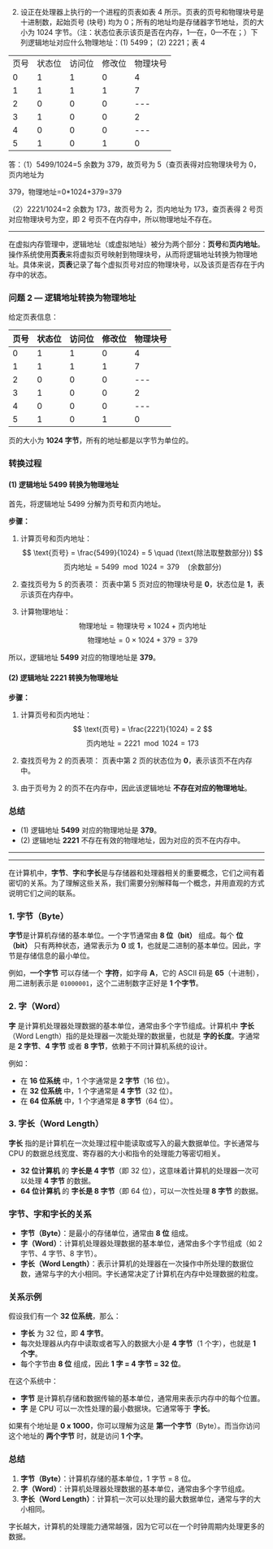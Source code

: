 2. 设正在处理器上执行的一个进程的页表如表 4 所示。页表的页号和物理块号是十进制数，起始页号 (块号) 均为 0；所有的地址均是存储器字节地址，页的大小为 1024 字节。（注：状态位表示该页是否在内存，1—在，0—不在；）下列逻辑地址对应什么物理地址：(1) 5499； (2) 2221；表 4

|     |     |     |     |      |
| --- | --- | --- | --- | ---- |
| 页号  | 状态位 | 访问位 | 修改位 | 物理块号 |
| 0   | 1   | 1   | 0   | 4    |
| 1   | 1   | 1   | 1   | 7    |
| 2   | 0   | 0   | 0   | ---  |
| 3   | 1   | 0   | 0   | 2    |
| 4   | 0   | 0   | 0   | ---  |
| 5   | 1   | 0   | 1   | 0    |

答：（1）5499/1024=5 余数为 379，故页号为 5（查页表得对应物理块号为 0，页内地址为

379，物理地址=0*1024+379=379 

（2）2221/1024=2 余数为 173，故页号为 2，页内地址为 173，查页表得 2 号页对应物理块号为空，即 2 号页不在内存中，所以物理地址不存在。

---

在虚拟内存管理中，逻辑地址（或虚拟地址）被分为两个部分：**页号**和**页内地址**。操作系统使用**页表**来将虚拟页号映射到物理块号，从而将逻辑地址转换为物理地址。具体来说，**页表**记录了每个虚拟页号对应的物理块号，以及该页是否存在于内存中的状态。

### 问题 2 — 逻辑地址转换为物理地址

给定页表信息：

| 页号 | 状态位 | 访问位 | 修改位 | 物理块号 |
|------|--------|--------|--------|----------|
| 0    | 1      | 1      | 0      | 4        |
| 1    | 1      | 1      | 1      | 7        |
| 2    | 0      | 0      | 0      | ---      |
| 3    | 1      | 0      | 0      | 2        |
| 4    | 0      | 0      | 0      | ---      |
| 5    | 1      | 0      | 1      | 0        |

页的大小为 **1024 字节**，所有的地址都是以字节为单位的。

### 转换过程

#### (1) 逻辑地址 5499 转换为物理地址

首先，将逻辑地址 5499 分解为页号和页内地址。

**步骤：**
1. 计算页号和页内地址：
   $$
   \text{页号} = \frac{5499}{1024} = 5 \quad (\text{除法取整数部分})
   $$
   $$
   \text{页内地址} = 5499 \mod 1024 = 379 \quad (\text{余数部分})
   $$

2. 查找页号为 5 的页表项：
   页表中第 5 页对应的物理块号是 **0**，状态位是 **1**，表示该页在内存中。

3. 计算物理地址：
   $$
   \text{物理地址} = \text{物理块号} \times 1024 + \text{页内地址}
   $$
   $$
   \text{物理地址} = 0 \times 1024 + 379 = 379
   $$

所以，逻辑地址 **5499** 对应的物理地址是 **379**。

#### (2) 逻辑地址 2221 转换为物理地址

**步骤：**
1. 计算页号和页内地址：
   $$
   \text{页号} = \frac{2221}{1024} = 2
   $$
   $$
   \text{页内地址} = 2221 \mod 1024 = 173
   $$

2. 查找页号为 2 的页表项：
   页表中第 2 页的状态位为 **0**，表示该页不在内存中。

3. 由于页号为 2 的页不在内存中，因此该逻辑地址 **不存在对应的物理地址**。

### 总结
- (1) 逻辑地址 **5499** 对应的物理地址是 **379**。
- (2) 逻辑地址 **2221** 不存在有效的物理地址，因为对应的页不在内存中。

---

---

在计算机中，**字节**、**字**和**字长**是与存储器和处理器相关的重要概念，它们之间有着密切的关系。为了理解这些关系，我们需要分别解释每一个概念，并用直观的方式说明它们之间的联系。

### 1. 字节（Byte）

**字节**是计算机存储的基本单位。一个字节通常由 **8 位（bit）** 组成。每个 **位（bit）** 只有两种状态，通常表示为 **0** 或 **1**，也就是二进制的基本单位。因此，字节是存储信息的最小单位。

例如，**一个字节** 可以存储一个 **字符**，如字母 **A**，它的 ASCII 码是 **65**（十进制），用二进制表示是 `01000001`，这个二进制数字正好是 **1 个字节**。

### 2. 字（Word）

**字** 是计算机处理器处理数据的基本单位，通常由多个字节组成。计算机中 **字长**（Word Length）指的是处理器一次能处理的数据量，也就是 **字的长度**。字通常是 **2 字节**、**4 字节** 或者 **8 字节**，依赖于不同计算机系统的设计。

例如：
- 在 **16 位系统** 中，1 个字通常是 **2 字节**（16 位）。
- 在 **32 位系统** 中，1 个字通常是 **4 字节**（32 位）。
- 在 **64 位系统** 中，1 个字通常是 **8 字节**（64 位）。

### 3. 字长（Word Length）

**字长** 指的是计算机在一次处理过程中能读取或写入的最大数据单位。字长通常与 CPU 的数据总线宽度、寄存器的大小和指令的处理能力等密切相关。

- **32 位计算机** 的 **字长是 4 字节**（即 32 位），这意味着计算机的处理器一次可以处理 **4 字节** 的数据。
- **64 位计算机** 的 **字长是 8 字节**（即 64 位），可以一次性处理 **8 字节** 的数据。

### 字节、字和字长的关系

- **字节（Byte）**：是最小的存储单位，通常由 **8 位** 组成。
- **字（Word）**：计算机处理器处理数据的基本单位，通常由多个字节组成（如 2 字节、4 字节、8 字节）。
- **字长（Word Length）**：表示计算机的处理器在一次操作中所处理的数据位数，通常与字的大小相同。字长通常决定了计算机在内存中处理数据的粒度。

### 关系示例

假设我们有一个 **32 位系统**，那么：
- **字长** 为 32 位，即 **4 字节**。
- 每次处理器从内存中读取或者写入的数据大小是 **4 字节**（1 个字），也就是 **1 个字**。
- 每个字节由 **8 位** 组成，因此 **1 字 = 4 字节 = 32 位**。

在这个系统中：
- **字节** 是计算机存储和数据传输的基本单位，通常用来表示内存中的每个位置。
- **字** 是 CPU 可以一次性处理的最小数据块。它通常等于 **字长**。
  
如果有个地址是 **0 x 1000**，你可以理解为这是 **第一个字节**（Byte）。而当你访问这个地址的 **两个字节** 时，就是访问 **1 个字**。

### 总结

1. **字节（Byte）**：计算机存储的基本单位，1 字节 = 8 位。
2. **字（Word）**：计算机处理器处理数据的基本单位，通常由多个字节组成。
3. **字长（Word Length）**：计算机一次可以处理的最大数据单位，通常与字的大小相同。

字长越大，计算机的处理能力通常越强，因为它可以在一个时钟周期内处理更多的数据。